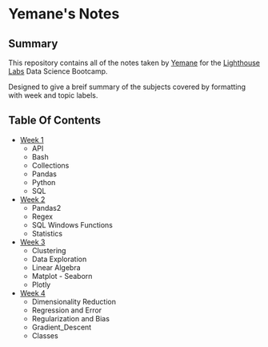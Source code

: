# Yemane's Notes

## Summary
This repository contains all of the notes taken by [Yemane](https://github.com/yemaney) for the [Lighthouse Labs](https://www.lighthouselabs.ca/) Data Science Bootcamp.

Designed to give a breif summary of the subjects covered by formatting with week and topic labels. 

## Table Of Contents
- [Week 1](/Week_1)
    - API
    - Bash
    - Collections
    - Pandas
    - Python
    - SQL
- [Week 2](/Week_2)
    - Pandas2
    - Regex
    - SQL Windows Functions
    - Statistics
- [Week 3](/Week_3)
    - Clustering
    - Data Exploration
    - Linear Algebra
    - Matplot - Seaborn
    - Plotly
- [Week 4](/Week_4)
    - Dimensionality Reduction
    - Regression and Error
    - Regularization and Bias
    - Gradient_Descent
    - Classes
